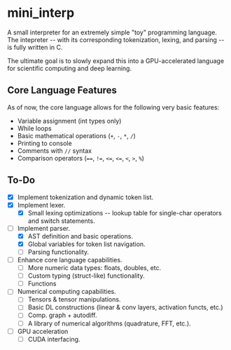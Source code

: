 # mini_interp

A small interpreter for an extremely simple "toy" programming language. The intepreter -- with its corresponding tokenization, lexing, and parsing -- is fully written in C.

The ultimate goal is to slowly expand this into a GPU-accelerated language for scientific computing and deep learning.

## Core Language Features

As of now, the core language allows for the following very basic features:

- Variable assignment (int types only)
- While loops
- Basic mathematical operations (`+`, `-`, `*`, `/`)
- Printing to console
- Comments with `//` syntax
- Comparison operators (`==`, `!=`, `<=`, `<=`, `<`, `>`, `%`)

## To-Do

- [x] Implement tokenization and dynamic token list.
- [x] Implement lexer.
    - [x] Small lexing optimizations -- lookup table for single-char operators and switch statements.
- [ ] Implement parser.
    - [x] AST definition and basic operations.
    - [x] Global variables for token list navigation.
    - [ ] Parsing functionality.
- [ ] Enhance core language capabilities.
    - [ ] More numeric data types: floats, doubles, etc.
    - [ ] Custom typing (struct-like) functionality.
    - [ ] Functions
- [ ] Numerical computing capabilities.
    - [ ] Tensors & tensor manipulations.
    - [ ] Basic DL constructions (linear & conv layers, activation functs, etc.)
    - [ ] Comp. graph + autodiff.
    - [ ] A library of numerical algorithms (quadrature, FFT, etc.).
- [ ] GPU acceleration
    - [ ] CUDA interfacing.